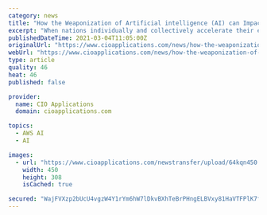 ```yaml
---
category: news
title: "How the Weaponization of Artificial intelligence (AI) can Impact the Future of Humanity"
excerpt: "When nations individually and collectively accelerate their efforts to gain a competitive edge in technology and science, the further weaponization of AI is bound to happen. FREMONT, CA: Technological development has become a subject of competition among companies."
publishedDateTime: 2021-03-04T11:05:00Z
originalUrl: "https://www.cioapplications.com/news/how-the-weaponization-of-artificial-intelligence-ai-can-impact-the-future-of-humanity-nid-7339.html"
webUrl: "https://www.cioapplications.com/news/how-the-weaponization-of-artificial-intelligence-ai-can-impact-the-future-of-humanity-nid-7339.html"
type: article
quality: 46
heat: 46
published: false

provider:
  name: CIO Applications
  domain: cioapplications.com

topics:
  - AWS AI
  - AI

images:
  - url: "https://www.cioapplications.com/newstransfer/upload/64kqn450.jpg"
    width: 450
    height: 308
    isCached: true

secured: "WajFVXzp2bUcU4vgzW4Y1rYm6hW7lDkvBXhTeBrPHngELBVxy81HaVTFPlK7ffnDgS85q7yaYfPeHw6DdDHL/z7H4qLWJ+AHP+RADRuNR0IwzXPKDdWJ4G+vuJTmVlfS4efr/VhJ5mt+liqJ20Gc/OS2mIRiFTYaqSLzCswAQB3Q3d3sAl3wJlyx9rwHKvgHJgwSdXXDQRsF5XAO/zitYarQQ2aHDHQzfIEgerHm1lIlBcVEooh4xDdp6UfdvxcYldBO24I79gIjVUkrEBzHM87TDTPNNvAeMzpcD+Va6JVoqk7mSSZ+d/koJO0/4wMMUBON+OKw7XcAWbts75W/3HLqOgYtag2adYmYlWA0de8=;S6z+OdUZUGTnYlJOBbzRwA=="
---
```


